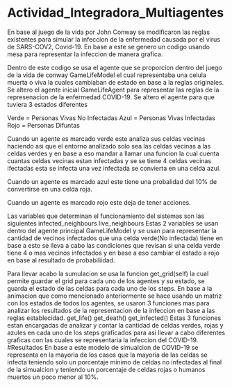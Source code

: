 # Actividad_Integradora_Multiagentes

En base al juego de la vida por John Conway se modificaron las reglas existentes para simular la infeccion de la enfermedad causada por el virus de SARS-COV2, Covid-19. En base a este se genero un codigo usando mesa para representar la infeccion de manera grafica.

Dentro de este codigo se usa el agente que se proporcion dentro del juego de la vida de conway GameLifeModel el cual representaba una celula muerta o viva la cuales cambiaban de estado en base a la reglas originales. Se altero el agente inicial GameLifeAgent para representar las reglas de la represenacion de la enfermedad COVID-19.
Se altero el agente para que tuviera 3 estados diferentes

Verde = Personas Vivas No Infectadas
Azul = Personas Vivas Infectadas
Rojo = Personas Difuntas

Cuando un agente es marcado verde este analiza sus celdas vecinas haciendo asi que el entorno analizado solo sea las celdas vecinas a las celdas verdes y en base a eso  mandar a llamar una funcion la cual cuenta cuantas celdas vecinas estan infectadas y se se tiene 4 celdas vecinas ifectadas esta se infecta una vez infectada se convierta en una celda azul.

Cuando un agente es marcado azul este tiene una probalidad del 10% de convertirse en una celda roja.

Cuando un agente es marcado rojo este deja de tener acciones.

Las variables que determinan el funcionamiento del sistemas son las siguientes
infected_neighbours 
live_neighbours
Estas 2 variables se usan dentro del agente principal GameLifeModel y se usan para representar la cantidad de vecinos infectados que una celda verde(No infectada) tiene en base a esto se lleva a cabo las condiciones que revisan si una celda verde tiene 4 o mas vecinos infectados y en base a eso cambiar el estado a rojo en base al resultado de probabiliidad.

Para llevar acabo la sumulacion se usa la funcion get_grid(self) la cual permite guardar el grid para cada uno de los agentes y su estado, se guarda el estado de las celdas para cada uno de los steps.
En base a la animacion que como mencionado anteriormente se hace usando un matriz con los estados de todos los agentes, se usaron 3 funciones mas para analizar los resultados de la representacion de la infeccion en base a las reglas establecidad.
get_life()
get_death()
get_infected()
Estas 3 funciones estan encargadas de analizar y contar la cantidad de celdas verdes, rojas y azules en cada uno de los steps graficados para asi llevar a cabo diferentes graficas con las cuales se representaria la infeccion del COVID-19.
#Resultados
En base a este modelo de simualcion de COVID-19 se representa en la mayoria de los casos que la mayoria de las celdas se infecta teniendo solo un porcentaje minimo de celdas no infectadas al final de la simualcion y teniendo un porcentaje de celdas rojas o humanos muertos un poco menor al 10%.

